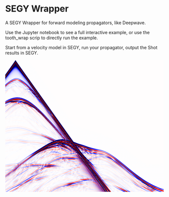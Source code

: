 # SEGY Wrapper
A SEGY Wrapper for forward modeling propagators, like Deepwave.

Use the Jupyter notebook to see a full interactive example, or use the tooth_wrap scrip to directly run the example.

Start from a velocity model in SEGY, run your propagator, output the Shot results in SEGY.

![Shot](Shot_1.png)
